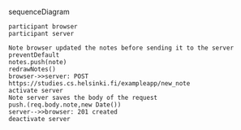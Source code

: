 sequenceDiagram

    participant browser
    participant server
    
    Note browser updated the notes before sending it to the server
    preventDefault
    notes.push(note)
    redrawNotes()
    browser->>server: POST https://studies.cs.helsinki.fi/exampleapp/new_note
    activate server
    Note server saves the body of the request
    push.(req.body.note,new Date())
    server-->>browser: 201 created
    deactivate server
